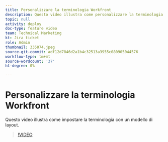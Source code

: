 ```yaml
---
title: Personalizzare la terminologia Workfront
description: Questo video illustra come personalizzare la terminologia per attività, progetti e altri elementi utilizzando modelli di layout.
topic: null
activity: deploy
doc-type: feature video
team: Technical Marketing
kt: Jira ticket
role: Admin
thumbnail: 335074.jpeg
source-git-commit: adf12d7846d2a1b4c32513a3955c080905044576
workflow-type: tm+mt
source-wordcount: '37'
ht-degree: 0%

---
```


# Personalizzare la terminologia Workfront

Questo video illustra come impostare la terminologia con un modello di layout.

>[!VIDEO](https://video.tv.adobe.com/v/335074/?quality=12)
